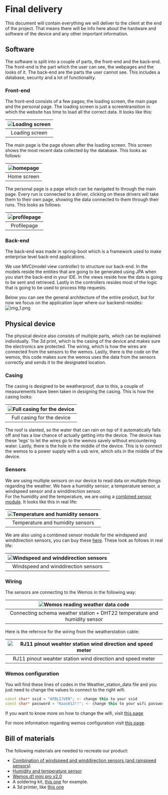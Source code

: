 # Final delivery

This document will contain everything we will deliver to the client at the end of the project. That means there will be info here about the hardware and software of the device and any other important information.

## Software

The software is split into a couple of parts, the front-end and the back-end. The front-end is the part which the user can see, the webpages and the looks of it. The back-end are the parts the user cannot see. This includes a database, security and a lot of functionality.

### Front-end

The front-end consists of a few pages; the loading screen, the main page and the personal page. The loading screen is just a screentransition in which the website has time to load all the correct data. It looks like this:  

| ![Loading screen](Loadingpage_Final.png) |
| :-------------------------------------------: |
|          Loading screen           |  

The main page is the page shown after the loading screen. This screen shows the most recent data collected by the database. This looks as follows:  

| ![homepage](homepage.png) |
| :-------------------------------------------: |
|          Home screen           |  

The personal page is a page which can be navigated to through the main page. Every run is connected to a driver, clicking on these drivers will take them to their own page, showing the data connected to them through their runs. This looks as follows:  

| ![profilepage](Profilepagev2.jpg) |
| :-------------------------------------------: |
|          Profilepage           |  

### Back-end

The back-end was made in spring-boot which is a framework used to make enterprise level back-end applications.

We use MVC(model view controller) to structure our back-end. In the models reside the entities that are going to be generated using JPA
when you start the back-end in your IDE. In the views reside how the data is going to be sent and retrieved. Lastly in the controllers resides most of the logic that is going to be used to process http requests.

Below you can see the general architecture of the entire product, but for now we focus on the application layer where our backend-resides:
![img_1.png](img_1.png)

## Physical device

The physical device also consists of multiple parts, which can be explained individually. The 3d print, which is the casing of the device and makes sure the electronics are protected. The wiring, which is how the wires are connected from the sensors to the wemos. Lastly, there is the code on the wemos, this code makes sure the wemos uses the data from the sensors correctly and sends it to the designated location.

### Casing

The casing is designed to be weatherproof, due to this, a couple of measurements have been taken in designing the casing. This is how the casing looks:  

| ![Full casing for the device](casingfull.png) |
| :-------------------------------------------: |
|          Full casing for the device           |  

The roof is slanted, so the water that can rain on top of it automatically falls off and has a low chance of actually getting into the device. The device has these 'legs' to let the wires go to the wemos savely without encountering water. Lastly, there is the hole in the middle of the device. This is to connect the wemos to a power supply with a usb wire, which sits in the middle of the device.

### Sensors

We are using multiple sensors on our device to read data on multiple things regarding the weather. We have a humidity sensor, a temperature sensor, a windspeed sensor and a winddirection sensor.  
For the humidity and the temperature, we are using a [combined sensor module](https://elektronicavoorjou.nl/product/dht22-temp-vocht-sensor/?utm_campaign=organic_shopping&utm_content=&utm_source=google&utm_medium=organic&utm_term=&gclid=Cj0KCQjwntCVBhDdARIsAMEwACkGb2X-jlnPqTqaltdO49JmOLQFREfF94tp1S9dRzX6pyGRSkC0wYUaAm8hEALw_wcB). It looks like this in real life:  

| ![Temperature and humidity sensors](Humidity_and_Temp_sensor.jpg) |
| :-------------------------------------------: |
|                    Temperature and humidity sensors |  

We are also using a combined sensor module for the windspeed and winddirection sensors, you can buy these [here](https://www.robotshop.com/nl/nl/sparkfun-weermeterset.html). These look as follows in real life:  

| ![Windspeed and winddirection sensors](weather-station-building-done.jpg) |
| :-------------------------------------------: |
|                    Windspeed and winddirection sensors |  

### Wiring

The sensors are connecting to the Wemos in the following way:

|         ![Wemos reading weather data code](Fritzing%20wemos.png)          |
| :-----------------------------------------------------------------------: |
| Connecting schema weather station + DHT22 temperature and humidity sensor |

Here is the refernce for the wiring from the weatherstation cable:

| ![RJ11 pinout weahter station wind direction and speed meter](Weather_station_connector_rj11.jpg) |
| :-----------------------------------------------------------------------------------------------: |
|                    RJ11 pinout weahter station wind direction and speed meter                     |

### Wemos configuration

You will find these lines of codes in the Weather_station_data file and you just need to change the values to connect to the right wifi.

```cpp
const char* ssid = "AFBLIJVEN"; <- change this to your ssid
const char* password = "Kaas012!!"; <- change this to your wifi password
```

If you want to know more on how to change the wifi, visit [this page](Physical%20device/embedded_device.md)

For more information regarding wemos configuration visit [this page](https://iot.dev.hihva.nl/2021-2022-feb-jun/group-project/teamnl-bmx-windspeed-logging/iot-bmx-team-nl/Physical%20device/embedded_device/).

## Bill of materials

The following materials are needed to recreate our product:

- [Combination of windspeed and winddirection sensors (and rainspeed sensors)](https://www.robotshop.com/nl/nl/sparkfun-weermeterset.html)
- [Humidity and temperature sensor](https://elektronicavoorjou.nl/product/dht22-temp-vocht-sensor/?utm_campaign=organic_shopping&utm_content=&utm_source=google&utm_medium=organic&utm_term=&gclid=Cj0KCQjwntCVBhDdARIsAMEwACkGb2X-jlnPqTqaltdO49JmOLQFREfF94tp1S9dRzX6pyGRSkC0wYUaAm8hEALw_wcB)
- [Wemos d1 mini pro v2.0](https://www.reichelt.nl/nl/nl/d1-mini-esp8266-v2-0-d1-mini-p253978.html?PROVID=2809&gclid=Cj0KCQjw8O-VBhCpARIsACMvVLN1xLTCpVC0Wklr6kpkGidXt02jjd6Pnowqp3iYpxYQitq4FHLvUFoaAnEnEALw_wcB)
- A soldering kit, [this one](https://nl.rs-online.com/web/p/soldering-stations/4310367?cm_mmc=NL-PLA-DS3A-_-google-_-CSS_NL_NL_Power_Tools_%26_Soldering_%26_Welding_Whoop-_-(NL:Whoop!)+Soldering+Stations-_-4310367&matchtype=&aud-826607888587:pla-322411145756&gclid=Cj0KCQjw8O-VBhCpARIsACMvVLNdPkYiuYJw4LzC_cj1FHub7cORzBCIlOWYXGI6zRtSYCJBDYCcZjwaAk_GEALw_wcB&gclsrc=aw.ds) for example.
- A 3d printer, like [this one](https://www.bol.com/nl/nl/p/creality-3d-ender-3-pro-3d-printer/9200000104863827/?Referrer=ADVNLGOO002013-G-123000383400-S-1077204641435-9200000104863827&gclid=Cj0KCQjw8O-VBhCpARIsACMvVLN37_tz3NV-8HA5qnp7RjS0cgxXUmUQr1LgNN4y3NS6Rq-QCqG1Wg4aAuebEALw_wcB)
